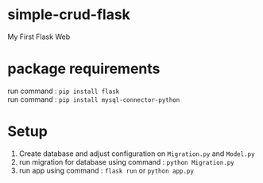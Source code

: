 # simple-crud-flask
My First Flask Web

# package requirements
run command : `pip install flask` <br>
run command : `pip install mysql-connector-python`

# Setup
1. Create database and adjust configuration on `Migration.py` and `Model.py`
2. run migration for database using command : `python Migration.py`
3. run app using command : `flask run` or `python app.py`
